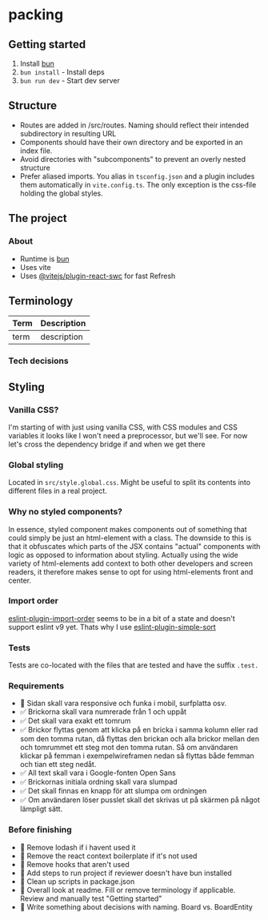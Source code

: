 # packing

## Getting started
1. Install [bun](https://bun.sh/)
2. `bun install` - Install deps
3. `bun run dev` - Start dev server

## Structure
- Routes are added in /src/routes. Naming should reflect their intended subdirectory in resulting URL
- Components should have their own directory and be exported in an index file.
- Avoid directories with "subcomponents" to prevent an overly nested structure
- Prefer aliased imports. You alias in `tsconfig.json` and a plugin includes them automatically in `vite.config.ts`. The only exception is the css-file holding the global styles.

## The project

### About
- Runtime is [bun](https://bun.sh/)
- Uses vite
- Uses [@vitejs/plugin-react-swc](https://github.com/vitejs/vite-plugin-react-swc) for fast Refresh

## Terminology
| Term     | Description                                                                     |
| ---------| ------------------------------------------------------------------------------- |
| term     | description                                                                     |

### Tech decisions

## Styling

### Vanilla CSS?
I'm starting of with just using vanilla CSS, with CSS modules and CSS variables it looks like I won't need a preprocessor, but we'll see. For now let's cross the dependency bridge if and when we get there

### Global styling
Located in `src/style.global.css`. Might be useful to split its contents into different files in a real project.

### Why no styled components?
In essence, styled component makes components out of something that could simply be just an html-element with a class.
The downside to this is that it obfuscates which parts of the JSX contains "actual" components with logic as opposed to information about styling. Actually using the wide variety of html-elements add context to both other developers and screen readers, it therefore makes sense to opt for using html-elements front and center.

### Import order
[eslint-plugin-import-order](https://github.com/import-js/eslint-plugin-import/issues/2948) seems to be in a bit of a state and doesn't support eslint v9 yet. Thats why I use [eslint-plugin-simple-sort](https://github.com/lydell/eslint-plugin-simple-import-sort)


### Tests
Tests are co-located with the files that are tested and have the suffix `.test.`

### Requirements

- 🚧 Sidan skall vara responsive och funka i mobil, surfplatta osv.
- ✅ Brickorna skall vara numrerade från 1 och uppåt
- ✅ Det skall vara exakt ett tomrum
- ✅ Brickor flyttas genom att klicka på en bricka i samma kolumn eller rad som den tomma rutan, då flyttas den brickan och alla brickor mellan den och tomrummet ett steg mot den tomma rutan. Så om användaren klickar på femman i exempelwireframen nedan så flyttas både femman och tian ett steg nedåt.
- ✅ All text skall vara i Google-fonten Open Sans
- ✅ Brickornas initiala ordning skall vara slumpad
- ✅ Det skall finnas en knapp för att slumpa om ordningen
- ✅ Om användaren löser pusslet skall det skrivas ut på skärmen på något lämpligt sätt.


### Before finishing

- 🚧 Remove lodash if i havent used it
- 🚧 Remove the react context boilerplate if it's not used
- 🚧 Remove hooks that aren't used
- 🚧 Add steps to run project if reviewer doesn't have bun installed
- 🚧 Clean up scripts in package.json
- 🚧 Overall look at readme. Fill or remove terminology if applicable. Review and manually test "Getting started"
- 🚧 Write something about decisions with naming. Board vs. BoardEntity
